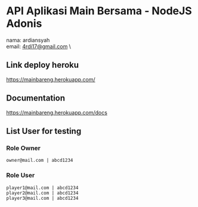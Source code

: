 # API Aplikasi Main Bersama - NodeJS Adonis
nama: ardiansyah \
email: 4rdi17@gmail.com \

## Link deploy heroku
https://mainbareng.herokuapp.com/
## Documentation
https://mainbareng.herokuapp.com/docs 
## List User for testing
### Role Owner
```
owner@mail.com | abcd1234
```
### Role User
```
player1@mail.com | abcd1234
player2@mail.com | abcd1234
player3@mail.com | abcd1234
```
